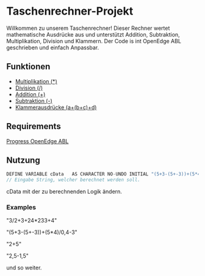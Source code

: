 
# Taschenrechner-Projekt

Willkommen zu unserem Taschenrechner! Dieser Rechner wertet mathematische Ausdrücke aus und unterstützt Addition, Subtraktion, Multiplikation, Division und Klammern. Der Code is int OpenEdge ABL geschrieben und einfach Anpassbar.


## Funktionen
 - [Multiplikation (*)](https://de.wikipedia.org/wiki/Multiplikation)
 - [Division (/)](https://de.wikipedia.org/wiki/Division_(Mathematik))
 - [Addition (+)](https://de.wikipedia.org/wiki/Addition)
 - [Subtraktion (-)](https://de.wikipedia.org/wiki/Subtraktion)
  - [Klammerausdrücke (a+(b+c)+d)](https://de.wikipedia.org/wiki/Klammer_(Zeichen)#Gruppierungsklammern_in_Termen)


## Requirements

[Progress OpenEdge ABL](https://www.progress.com/openedge/features/abl)


## Nutzung

```javascript
DEFINE VARIABLE cData   AS CHARACTER NO-UNDO INITIAL "(5+3-(5+-3))+(5*4)/0,4-3". 
// Eingabe String, welcher berechnet werden soll.
```

cData mit der zu berechnenden Logik ändern.

### Examples
"3/2+3+24*233+4"

"(5+3-(5+-3))+(5*4)/0,4-3"

"2+5"

"2,5-1,5"

und so weiter.